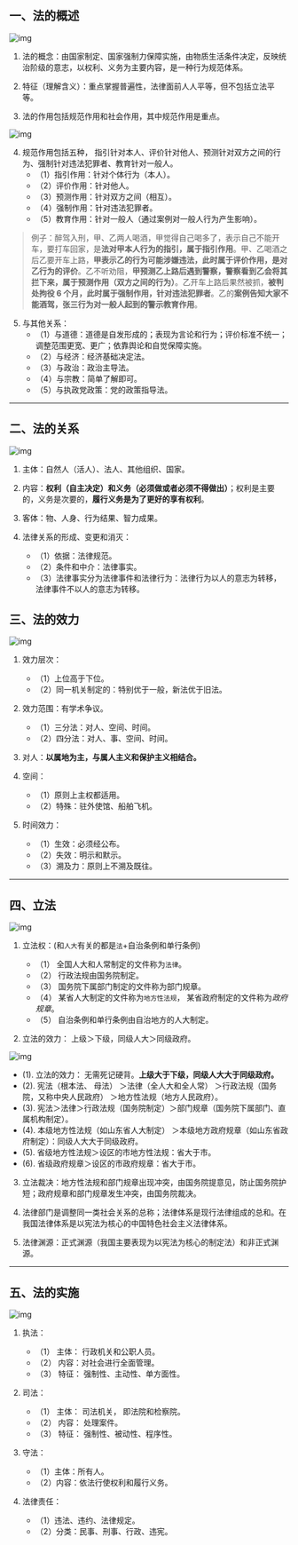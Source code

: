 ## 一、法的概述

![img](img/20190510202524.png)

1. 法的概念：由国家制定、国家强制力保障实施，由物质生活条件决定，反映统治阶级的意志，以权利、义务为主要内容，是一种行为规范体系。


2. 特征（理解含义）：重点掌握普遍性，法律面前人人平等，但不包括立法平等。

3. 法的作用包括规范作用和社会作用，其中规范作用是重点。 

![img](img/20190602212421.png)

4. 规范作用包括五种， 指引针对本人、评价针对他人、预测针对双方之间的行为、强制针对违法犯罪者、教育针对一般人。
   - （1）指引作用：针对个体行为（本人）。
   - （2）评价作用：针对他人。
   - （3）预测作用：针对双方之间（相互）。
   - （4）强制作用：针对违法犯罪者。
   - （5）教育作用：针对一般人（通过案例对一般人行为产生影响）。

> 例子：醉驾入刑，甲、乙两人喝酒，甲觉得自己喝多了，表示自己不能开车，要打车回家，是**法对甲本人行为的指引，属于指引作用**。甲、乙喝酒之后乙要开车上路，**甲表示乙的行为可能涉嫌违法，此时属于评价作用，是对乙行为的评价**。乙不听劝阻，**甲预测乙上路后遇到警察，警察看到乙会将其拦下来，属于预测作用（双方之间的行为）**。乙开车上路后果然被抓，**被判处拘役 6 个月，此时属于强制作用，针对违法犯罪者**。乙的**案例告知大家不能酒驾，张三行为对一般人起到的警示教育作用**。

5. 与其他关系：
   - （1）与道德：道德是自发形成的；表现为言论和行为；评价标准不统一；调整范围更宽、更广；依靠舆论和自觉保障实施。
   - （2）与经济：经济基础决定法。
   - （3）与政治：政治主导法。
   - （4）与宗教：简单了解即可。
   - （5）与执政党政策：党的政策指导法。

---
## 二、法的关系

![img](img/20190510203012.png)

1. 主体：自然人（活人）、法人、其他组织、国家。

2. 内容：**权利（自主决定）和义务（必须做或者必须不得做出）**；权利是主要的，义务是次要的，**履行义务是为了更好的享有权利**。

3. 客体：物、人身、行为结果、智力成果。

4. 法律关系的形成、变更和消灭：
   - （1）依据：法律规范。
   - （2）条件和中介：法律事实。
   - （3）法律事实分为法律事件和法律行为：法律行为以人的意志为转移，法律事件不以人的意志为转移。

## 三、法的效力

![img](img/20190510204218.png)

1. 效力层次：
   - （1）上位高于下位。
   - （2）同一机关制定的：特别优于一般，新法优于旧法。

2. 效力范围：有学术争议。
   - （1）三分法：对人、空间、时间。
   - （2）四分法：对人、事、空间、时间。

3. 对人：**以属地为主，与属人主义和保护主义相结合。**

4. 空间：
   - （1）原则上主权都适用。
   - （2）特殊：驻外使馆、船舶飞机。

5. 时间效力：
   - （1）生效：必须经公布。
   - （2）失效：明示和默示。
   - （3）溯及力：原则上不溯及既往。

---
## 四、立法

![img](img/20190510204802.png)

1. 立法权：(和`人大`有关的都是`法`+自治条例和单行条例)
   - （1） 全国人大和人常制定的文件称为`法律`。
   - （2） 行政法规由国务院制定。
   - （3） 国务院下属部门制定的文件称为部门规章。
   - （4） 某省人大制定的文件称为`地方性法规`， 某省政府制定的文件称为*政府规章*。
   - （5） 自治条例和单行条例由自治地方的人大制定。

2. 立法的效力： 上级＞下级，同级人大＞同级政府。

![img](img/20190510205405.png)

   - (1). 立法的效力： 无需死记硬背。**上级大于下级，同级人大大于同级政府。**
   - (2). 宪法（根本法、 母法） ＞法律（全人大和全人常） ＞行政法规（国务院，又称中央人民政府） ＞地方性法规（地方人民政府）。
   - (3). 宪法＞法律＞行政法规（国务院制定）＞部门规章（国务院下属部门、直属机构制定）。
   - (4). 本级地方性法规（如山东省人大制定） ＞本级地方政府规章（如山东省政府制定）：同级人大大于同级政府。
   - (5). 省级地方性法规＞设区的市地方性法规：省大于市。
   - (6). 省级政府规章＞设区的市政府规章：省大于市。

3. 立法裁决：地方性法规和部门规章出现冲突，由国务院提意见，防止国务院护短；政府规章和部门规章发生冲突，由国务院裁决。

4. 法律部门是调整同一类社会关系的总称；法律体系是现行法律组成的总和。在我国法律体系是以宪法为核心的中国特色社会主义法律体系。

5. 法律渊源：正式渊源（我国主要表现为以宪法为核心的制定法）和非正式渊源。

---
## 五、法的实施

![img](img/20190510205130.png)

1. 执法：
   - （1） 主体： 行政机关和公职人员。
   - （2） 内容：对社会进行全面管理。
   - （3） 特征： 强制性、主动性、单方面性。

2. 司法：
   - （1） 主体： 司法机关， 即法院和检察院。
   - （2） 内容： 处理案件。
   - （3） 特征： 强制性、被动性、程序性。

3. 守法：
   - （1）主体：所有人。
   - （2）内容：依法行使权利和履行义务。

4. 法律责任：
   - （1）违法、违约、法律规定。
   - （2）分类：民事、刑事、行政、违宪。
